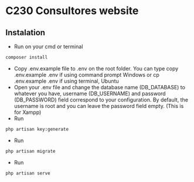 # C230 Consultores website
## Instalation
* Run on your cmd or terminal
```bash
composer install
```

* Copy .env.example file to .env on the root folder. You can type copy .env.example .env if using command prompt Windows or cp .env.example .env if using terminal, Ubuntu
* Open your .env file and change the database name (DB_DATABASE) to whatever you have, username (DB_USERNAME) and password (DB_PASSWORD) field correspond to your configuration.
By default, the username is root and you can leave the password field empty. (This is for Xampp)
* Run
```bash
php artisan key:generate
```
* Run
```bash
php artisan migrate
```
* Run
```bash
php artisan serve
```
